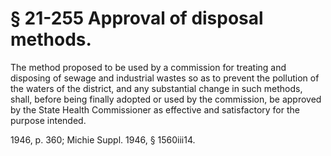 # § 21-255 Approval of disposal methods.

<p>The method proposed to be used by a commission for treating and disposing of sewage and industrial wastes so as to prevent the pollution of the waters of the district, and any substantial change in such methods, shall, before being finally adopted or used by the commission, be approved by the State Health Commissioner as effective and satisfactory for the purpose intended.</p><p>1946, p. 360; Michie Suppl. 1946, § 1560iii14.</p>